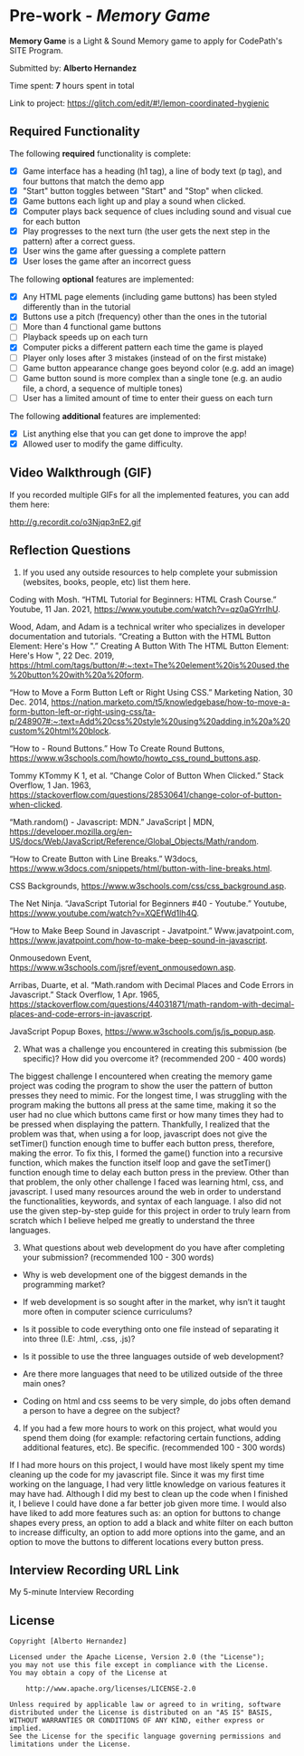 # Pre-work - *Memory Game*

**Memory Game** is a Light & Sound Memory game to apply for CodePath's SITE Program. 

Submitted by: **Alberto Hernandez**

Time spent: **7** hours spent in total

Link to project: https://glitch.com/edit/#!/lemon-coordinated-hygienic

## Required Functionality

The following **required** functionality is complete:

* [x] Game interface has a heading (h1 tag), a line of body text (p tag), and four buttons that match the demo app
* [x] "Start" button toggles between "Start" and "Stop" when clicked. 
* [x] Game buttons each light up and play a sound when clicked. 
* [x] Computer plays back sequence of clues including sound and visual cue for each button
* [x] Play progresses to the next turn (the user gets the next step in the pattern) after a correct guess. 
* [x] User wins the game after guessing a complete pattern
* [x] User loses the game after an incorrect guess

The following **optional** features are implemented:

* [x] Any HTML page elements (including game buttons) has been styled differently than in the tutorial
* [x] Buttons use a pitch (frequency) other than the ones in the tutorial
* [ ] More than 4 functional game buttons
* [ ] Playback speeds up on each turn
* [x] Computer picks a different pattern each time the game is played
* [ ] Player only loses after 3 mistakes (instead of on the first mistake)
* [ ] Game button appearance change goes beyond color (e.g. add an image)
* [ ] Game button sound is more complex than a single tone (e.g. an audio file, a chord, a sequence of multiple tones)
* [ ] User has a limited amount of time to enter their guess on each turn

The following **additional** features are implemented:

- [x] List anything else that you can get done to improve the app!
- [x] Allowed user to modify the game difficulty. 

## Video Walkthrough (GIF)

If you recorded multiple GIFs for all the implemented features, you can add them here:

http://g.recordit.co/o3Njqp3nE2.gif

## Reflection Questions
1. If you used any outside resources to help complete your submission (websites, books, people, etc) list them here. 

Coding with Mosh. “HTML Tutorial for Beginners: HTML Crash Course.” Youtube, 11 Jan. 2021, https://www.youtube.com/watch?v=qz0aGYrrlhU. 

Wood, Adam, and Adam is a technical writer who specializes in developer documentation and tutorials. “Creating a Button with the HTML Button Element: Here's How ".” Creating A Button With The HTML Button Element: Here's How ", 22 Dec. 2019, https://html.com/tags/button/#:~:text=The%20element%20is%20used,the%20button%20with%20a%20form.

“How to Move a Form Button Left or Right Using CSS.” Marketing Nation, 30 Dec. 2014, https://nation.marketo.com/t5/knowledgebase/how-to-move-a-form-button-left-or-right-using-css/ta-p/248907#:~:text=Add%20css%20style%20using%20adding,in%20a%20custom%20html%20block.  

“How to - Round Buttons.” How To Create Round Buttons, https://www.w3schools.com/howto/howto_css_round_buttons.asp. 

Tommy KTommy K 1, et al. “Change Color of Button When Clicked.” Stack Overflow, 1 Jan. 1963, https://stackoverflow.com/questions/28530641/change-color-of-button-when-clicked. 

“Math.random() - Javascript: MDN.” JavaScript | MDN, https://developer.mozilla.org/en-US/docs/Web/JavaScript/Reference/Global_Objects/Math/random. 

“How to Create Button with Line Breaks.” W3docs, https://www.w3docs.com/snippets/html/button-with-line-breaks.html. 

CSS Backgrounds, https://www.w3schools.com/css/css_background.asp. 

The Net Ninja. “JavaScript Tutorial for Beginners #40 - Youtube.” Youtube, https://www.youtube.com/watch?v=XQEfWd1lh4Q. 

“How to Make Beep Sound in Javascript - Javatpoint.” Www.javatpoint.com, https://www.javatpoint.com/how-to-make-beep-sound-in-javascript. 

Onmousedown Event, https://www.w3schools.com/jsref/event_onmousedown.asp. 

Arribas, Duarte, et al. “Math.random with Decimal Places and Code Errors in Javascript.” Stack Overflow, 1 Apr. 1965, https://stackoverflow.com/questions/44031871/math-random-with-decimal-places-and-code-errors-in-javascript. 

JavaScript Popup Boxes, https://www.w3schools.com/js/js_popup.asp. 

2. What was a challenge you encountered in creating this submission (be specific)? How did you overcome it? (recommended 200 - 400 words) 

The biggest challenge I encountered when creating the memory game project was coding the program to show the user the pattern of button presses they need to mimic. For the longest time, I was struggling with the program making the buttons all press at the same time, making it so the user had no clue which buttons came first or how many times they had to be pressed when displaying the pattern. Thankfully, I realized that the problem was that, when using a for loop, javascript does not give the setTimer() function enough time to buffer each button press, therefore, making the error. To fix this, I formed the game() function into a recursive function, which makes the function itself loop and gave the setTimer() function enough time to delay each button press in the preview.  Other than that problem, the only other challenge I faced was learning html, css, and javascript. I used many resources around the web in order to understand the functionalities, keywords, and syntax of each language. I also did not use the given step-by-step guide for this project in order to truly learn from scratch which I believe helped me greatly to understand the three languages.

3. What questions about web development do you have after completing your submission? (recommended 100 - 300 words) 

- Why is web development one of the biggest demands in the programming market?

- If web development is so sought after in the market, why isn’t it taught more often in computer science curriculums?

- Is it possible to code everything onto one file instead of separating it into three (I.E: .html, .css, .js)?

- Is it possible to use the three languages outside of web development?

- Are there more languages that need to be utilized outside of the three main ones?

- Coding on html and css seems to be very simple, do jobs often demand a person to have a degree on the subject? 

4. If you had a few more hours to work on this project, what would you spend them doing (for example: refactoring certain functions, adding additional features, etc). Be specific. (recommended 100 - 300 words) 

If I had more hours on this project, I would have most likely spent my time cleaning up the code for my javascript file. Since it was my first time working on the language, I had very little knowledge on various features it may have had. Although I did my best to clean up the code when I finished it, I believe I could have done a far better job given more time. I would also have liked to add more features such as: an option for buttons to change shapes every press, an option to add a black and white filter on each button to increase difficulty, an option to add more options into the game, and an option to move the buttons to different locations every button press.

## Interview Recording URL Link

My 5-minute Interview Recording


## License

    Copyright [Alberto Hernandez]

    Licensed under the Apache License, Version 2.0 (the "License");
    you may not use this file except in compliance with the License.
    You may obtain a copy of the License at

        http://www.apache.org/licenses/LICENSE-2.0

    Unless required by applicable law or agreed to in writing, software
    distributed under the License is distributed on an "AS IS" BASIS,
    WITHOUT WARRANTIES OR CONDITIONS OF ANY KIND, either express or implied.
    See the License for the specific language governing permissions and
    limitations under the License.
